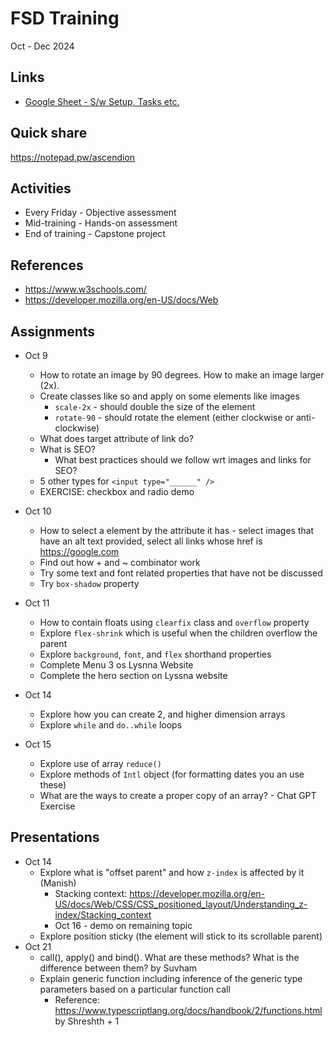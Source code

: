 # FSD Training
Oct - Dec 2024

## Links
- [Google Sheet - S/w Setup, Tasks etc.](https://docs.google.com/spreadsheets/d/1cN22RSg9QZIKSnJjBJODqq8zosfNIeFyD40hoiAzppU/edit?usp=sharing)

## Quick share
https://notepad.pw/ascendion

## Activities
- Every Friday - Objective assessment
- Mid-training - Hands-on assessment
- End of training - Capstone project

## References
- https://www.w3schools.com/
- https://developer.mozilla.org/en-US/docs/Web

## Assignments
- Oct 9
    - How to rotate an image by 90 degrees. How to make an image larger (2x).
    - Create classes like so and apply on some elements like images
        - `scale-2x` - should double the size of the element
        - `rotate-90` - should rotate the element (either clockwise or anti-clockwise)
    - What does target attribute of link do?
    - What is SEO?
        - What best practices should we follow wrt images and links for SEO?
    - 5 other types for `<input type="______" />`
    - EXERCISE: checkbox and radio demo

- Oct 10
    - How to select a element by the attribute it has - select images that have an alt text provided, select all links whose href is https://google.com
    - Find out how + and ~ combinator work
    - Try some text and font related properties that have not be discussed
    - Try `box-shadow` property

- Oct 11
    - How to contain floats using `clearfix` class and `overflow` property
    - Explore `flex-shrink` which is useful when the children overflow the parent
    - Explore `background`, `font`, and `flex` shorthand properties
    - Complete Menu 3 os Lysnna Website
    - Complete the hero section on Lyssna website

- Oct 14
    - Explore how you can create 2, and higher dimension arrays
    - Explore `while` and `do..while` loops

- Oct 15
    - Explore use of array `reduce()`
    - Explore methods of `Intl` object (for formatting dates you an use these)
    - What are the ways to create a proper copy of an array? - Chat GPT Exercise

## Presentations
- Oct 14
    - Explore what is "offset parent" and how `z-index` is affected by it (Manish)
        - Stacking context: https://developer.mozilla.org/en-US/docs/Web/CSS/CSS_positioned_layout/Understanding_z-index/Stacking_context
        - Oct 16 - demo on remaining topic
    - Explore position sticky (the element will stick to its scrollable parent)
- Oct 21
    - call(), apply() and bind(). What are these methods? What is the difference between them? by Suvham
    - Explain generic function including inference of the generic type parameters based on a particular function call
        - Reference: https://www.typescriptlang.org/docs/handbook/2/functions.html by Shreshth + 1